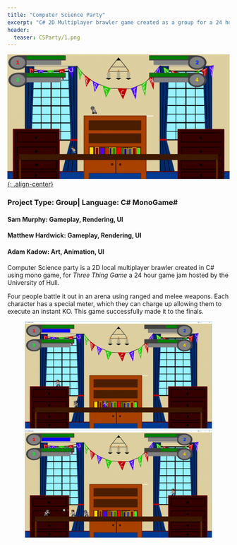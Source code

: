 ```yaml
---
title: "Computer Science Party"
excerpt: "C# 2D Multiplayer brawler game created as a group for a 24 hour game jam"
header:
  teaser: CSParty/1.png
---
```


[![Action shot](/images/CSParty/1.png){: .align-center}](/images/CSParty/1.png)

### Project Type: Group| Language: C# MonoGame#

#### Sam Murphy: Gameplay, Rendering, UI

#### Matthew Hardwick: Gameplay, Rendering, UI

#### Adam Kadow: Art, Animation, UI 

Computer Science party is a 2D local multiplayer brawler created in C# using mono game, for *Three Thing Game* a 24 hour game jam hosted by the University of Hull.

Four people battle it out in an arena using ranged and melee weapons. Each character has a special meter, which they can charge up allowing them to execute an instant KO.  This game successfully made it to the finals.

<figure class="half">
	<a href="/images/CSParty/2.png"><img src="/images/CSParty/2.png"></a>
	<a href="/images/CSParty/3.png"><img src="/images/CSParty/3.png"></a>
</figure>